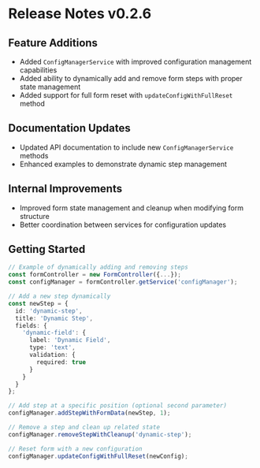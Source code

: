 # Release Notes v0.2.6

## Feature Additions
- Added `ConfigManagerService` with improved configuration management capabilities
- Added ability to dynamically add and remove form steps with proper state management
- Added support for full form reset with `updateConfigWithFullReset` method

## Documentation Updates
- Updated API documentation to include new `ConfigManagerService` methods
- Enhanced examples to demonstrate dynamic step management

## Internal Improvements
- Improved form state management and cleanup when modifying form structure
- Better coordination between services for configuration updates

## Getting Started

```typescript
// Example of dynamically adding and removing steps
const formController = new FormController({...});
const configManager = formController.getService('configManager');

// Add a new step dynamically
const newStep = {
  id: 'dynamic-step',
  title: 'Dynamic Step',
  fields: {
    'dynamic-field': {
      label: 'Dynamic Field',
      type: 'text',
      validation: {
        required: true
      }
    }
  }
};

// Add step at a specific position (optional second parameter)
configManager.addStepWithFormData(newStep, 1);

// Remove a step and clean up related state
configManager.removeStepWithCleanup('dynamic-step');

// Reset form with a new configuration
configManager.updateConfigWithFullReset(newConfig);
```
